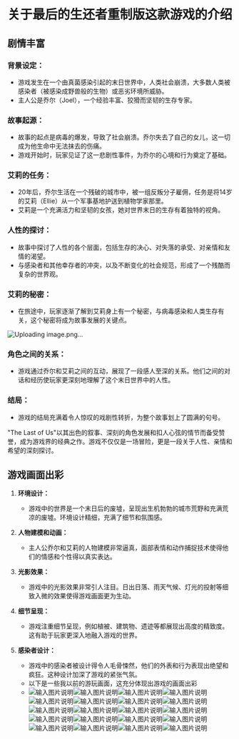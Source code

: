 # 关于最后的生还者重制版这款游戏的介绍
##   剧情丰富


### 背景设定：

-   游戏发生在一个由真菌感染引起的末日世界中，人类社会崩溃，大多数人类被感染者（被感染成野兽般的生物）或恶劣环境所威胁。
-   主人公是乔尔（Joel），一个经验丰富、狡猾而坚韧的生存专家。

### 故事起源：

-   故事的起点是病毒的爆发，导致了社会崩溃。乔尔失去了自己的女儿，这一切成为他生命中无法抹去的伤痛。
-   游戏开始时，玩家见证了这一悲剧性事件，为乔尔的心境和行为奠定了基础。

### 艾莉的任务：

-   20年后，乔尔生活在一个残破的城市中，被一组反叛分子雇佣，任务是将14岁的艾莉（Ellie）从一个军事基地护送到植物学家那里。
-   艾莉是一个充满活力和坚韧的女孩，她对世界末日的生存有着独特的视角。

### 人性的探讨：

-   故事中探讨了人性的各个层面，包括生存的决心、对失落的承受、对亲情和友情的渴望。
-   与感染者和其他幸存者的冲突，以及不断变化的社会规范，形成了一个残酷而复杂的世界观。

### 艾莉的秘密：

-   在旅途中，玩家逐渐了解到艾莉身上有一个秘密，与病毒感染和人类生存有关，这个秘密将成为故事发展的关键点。

![Uploading image.png…]()

### 角色之间的关系：

-   游戏通过乔尔和艾莉之间的互动，展现了一段感人至深的关系。他们之间的对话和经历使玩家更深刻地理解了这个末日世界中的人性。

### 结局：

-   游戏的结局充满着令人惊叹的戏剧性转折，为整个故事划上了圆满的句号。

"The Last of Us"以其出色的叙事、深刻的角色发展和扣人心弦的情节而备受赞誉，成为游戏界的经典之作。游戏不仅仅是一场冒险，更是一段关于人性、亲情和希望的深刻探讨。
## 游戏画面出彩

1.  **环境设计：**
    
    -   游戏中的世界是一个末日后的废墟，呈现出生机勃勃的城市荒野和充满荒凉的废墟。环境设计精细，充满了细节和氛围感。
2.  **人物建模和动画：**
    
    -   主人公乔尔和艾莉的人物建模非常逼真，面部表情和动作捕捉技术使得他们的情感和个性得以真实表达。
3.  **光影效果：**
    
    -   游戏中的光影效果非常引人注目。日出日落、雨天气候、灯光的投射等细致入微的效果使得游戏画面更为生动。
4.  **细节呈现：**
    
    -   游戏注重细节呈现，例如植被、建筑物、遗迹等都展现出高度的精致度。这有助于玩家更深入地融入游戏的世界。
5.  **感染者设计：**
    
    -   游戏中的感染者被设计得令人毛骨悚然，他们的外表和行为表现出绝望和疯狂。这种设计加深了游戏的紧张气氛。
    - 以下是一些我以前的游玩画面，这充分体现出游戏的画面出彩
    - ![输入图片说明](/imgs/2023-11-26/oqu3SNOlroh4UxUk.jpeg)![输入图片说明](/imgs/2023-11-26/ASlWUbqpvtrokNMb.jpeg)![输入图片说明](/imgs/2023-11-26/aGtOXmUwPtrjZ6Br.jpeg)![输入图片说明](/imgs/2023-11-26/6GEp4eQOGFPDD79S.jpeg)![输入图片说明](/imgs/2023-11-26/quEsbZv5tI39wyjp.jpeg)![输入图片说明](/imgs/2023-11-26/weYUJSOfhlBTiltT.jpeg)![输入图片说明](/imgs/2023-11-26/q8Mi86NSvQRbssr0.jpeg)![输入图片说明](/imgs/2023-11-26/ICblbkVmC1Qmg4ao.jpeg)![输入图片说明](/imgs/2023-11-26/1eFiCV1ZCVGvOqZN.jpeg)![输入图片说明](/imgs/2023-11-26/BtNH40c220B6xPXF.jpeg)![输入图片说明](/imgs/2023-11-26/06DpyRaqFaQ0p1B9.jpeg)![输入图片说明](/imgs/2023-11-26/rqcdq453dnzqeoI6.jpeg)![输入图片说明](/imgs/2023-11-26/F7sl1AgVQCpxb5Sg.jpeg)![输入图片说明](/imgs/2023-11-26/Q1uCs93e18OxbqFk.jpeg)![输入图片说明](/imgs/2023-11-26/R45HvI93Wi380QGC.jpeg)![输入图片说明](/imgs/2023-11-26/aWDRlX1skqXF8Vla.jpeg)![输入图片说明](/imgs/2023-11-26/IgvRwFlNpm0euvSq.jpeg)![输入图片说明](/imgs/2023-11-26/avCXymYJKmeAtp6l.jpeg)![输入图片说明](/imgs/2023-11-26/FDRqLW9viyApi7AP.jpeg)![输入图片说明](/imgs/2023-11-26/eg2x9ibINmRapyoJ.jpeg)
